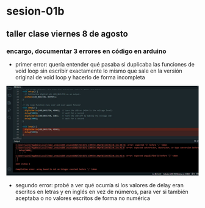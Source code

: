 # sesion-01b
## taller clase viernes 8 de agosto









### encargo, documentar 3 errores en código en arduino

- primer error: quería entender qué pasaba si duplicaba las funciones de void loop sin escribir exactamente lo mismo que sale en la versión original de void loop y hacerlo de forma incompleta

![error](./imagenes/errornumero1.JPG)

- segundo error: probé a ver qué ocurría si los valores de delay eran escritos en letras y en inglés en vez de números, para ver si también aceptaba o no valores escritos de forma no numérica




